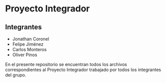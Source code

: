 # Proyecto Integrador
## Integrantes 
+ Jonathan Coronel
+ Felipe Jiménez
+ Carlos Monteros
+ Oliver Pinos

En el presente repositorio se encuentran todos los archivos correspondientes al Proyecto Integrador trabajado por todos los integrantes del grupo.

